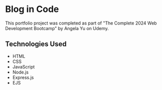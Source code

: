 # Blog in Code

This portfolio project was completed as part of "The Complete 2024 Web Development Bootcamp" by Angela Yu on Udemy.

## Technologies Used

- HTML
- CSS
- JavaScript
- Node.js
- Express.js
- EJS
